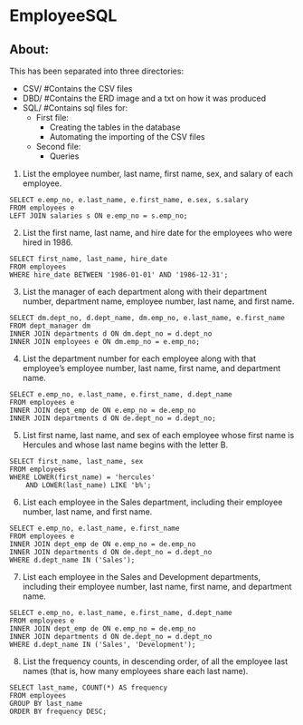 # EmployeeSQL

## About:

This has been separated into three directories:
- CSV/ #Contains the CSV files
- DBD/ #Contains the ERD image and a txt on how it was produced
- SQL/ #Contains sql files for:
    - First file:
        - Creating the tables in the database
        - Automating the importing of the CSV files
    - Second file:
        - Queries

1. List the employee number, last name, first name, sex, and salary of each employee.
```pgsql
SELECT e.emp_no, e.last_name, e.first_name, e.sex, s.salary
FROM employees e
LEFT JOIN salaries s ON e.emp_no = s.emp_no;
```

2. List the first name, last name, and hire date for the employees who were hired in 1986.
```pgsql
SELECT first_name, last_name, hire_date
FROM employees
WHERE hire_date BETWEEN '1986-01-01' AND '1986-12-31';
```

3. List the manager of each department along with their department number, department name, employee number, last name, and first name.
```pgsql
SELECT dm.dept_no, d.dept_name, dm.emp_no, e.last_name, e.first_name
FROM dept_manager dm
INNER JOIN departments d ON dm.dept_no = d.dept_no
INNER JOIN employees e ON dm.emp_no = e.emp_no;
```

4. List the department number for each employee along with that employee’s employee number, last name, first name, and department name.
```pgsql
SELECT e.emp_no, e.last_name, e.first_name, d.dept_name
FROM employees e
INNER JOIN dept_emp de ON e.emp_no = de.emp_no
INNER JOIN departments d ON de.dept_no = d.dept_no;
```

5. List first name, last name, and sex of each employee whose first name is Hercules and whose last name begins with the letter B.
```pgsql
SELECT first_name, last_name, sex
FROM employees
WHERE LOWER(first_name) = 'hercules' 
	AND LOWER(last_name) LIKE 'b%';
```

6. List each employee in the Sales department, including their employee number, last name, and first name.
```pgsql
SELECT e.emp_no, e.last_name, e.first_name
FROM employees e
INNER JOIN dept_emp de ON e.emp_no = de.emp_no
INNER JOIN departments d ON de.dept_no = d.dept_no
WHERE d.dept_name IN ('Sales');
```

7. List each employee in the Sales and Development departments, including their employee number, last name, first name, and department name.
```pgsql
SELECT e.emp_no, e.last_name, e.first_name, d.dept_name
FROM employees e
INNER JOIN dept_emp de ON e.emp_no = de.emp_no
INNER JOIN departments d ON de.dept_no = d.dept_no
WHERE d.dept_name IN ('Sales', 'Development');
```

8. List the frequency counts, in descending order, of all the employee last names (that is, how many employees share each last name).
```pgsql
SELECT last_name, COUNT(*) AS frequency
FROM employees
GROUP BY last_name
ORDER BY frequency DESC;
```